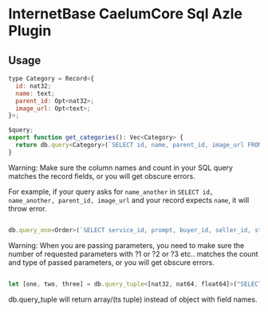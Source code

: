# InternetBase CaelumCore Sql Azle Plugin

## Usage

```js
type Category = Record<{
  id: nat32;
  name: text;
  parent_id: Opt<nat32>;
  image_url: Opt<text>;
}>;

$query;
export function get_categories(): Vec<Category> {
  return db.query<Category>(`SELECT id, name, parent_id, image_url FROM categories`);
}

```

Warning: Make sure the column names and count in your SQL query matches the record fields, or you will get obscure errors.

For example, if your query asks for `name_another` in `SELECT id, name_another, parent_id, image_url` and your record expects `name`, it will throw error.

```js

db.query_one<Order>(`SELECT service_id, prompt, buyer_id, seller_id, status, chat, rated, created_at, updated_at, price, completed_at FROM orders WHERE id = ?1 and score = ?2 and rating = ?3 LIMIT 1`, id, score, rating);

```

Warning: When you are passing parameters, you need to make sure the number of requested parameters with ?1 or ?2 or ?3 etc.. matches the count and type of passed parameters, or you will get obscure errors.

```js

let [one, two, three] = db.query_tuple<[nat32, nat64, float64]>("SELECT id, score, rating FROM user WHERE principal = ?", me());

```

db.query_tuple will return array/(ts tuple) instead of object with field names.